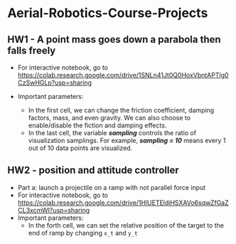# Aerial-Robotics-Course-Projects
## HW1 - A point mass goes down a parabola then falls freely
  - For interactive notebook, go to https://colab.research.google.com/drive/1SNLn41Jt0Q0HoxVbntAPTlg0CzSwHGLp?usp=sharing
  
  - Important parameters:
  
    - In the first cell, we can change the friction coefficient, damping factors, mass, and even gravity. We can also choose to enable/disable the fiction and damping effects.
    - In the last cell, the variable ***sampling*** controls the ratio of visualization samplings. For example, ***sampling = 10*** means every 1 out of 10 data points are visualized.

## HW2 - position and attitude controller
  - Part a: launch a projectile on a ramp with not parallel force input
  - For interactive notebook, go to https://colab.research.google.com/drive/1HlUETEldiHSXAVo6sqwZfGaZCL3xcmWI?usp=sharing
  - Important parameters:
    - In the forth cell, we can set the relative position of the target to the end of ramp by changing `x_t` and `y_t`
